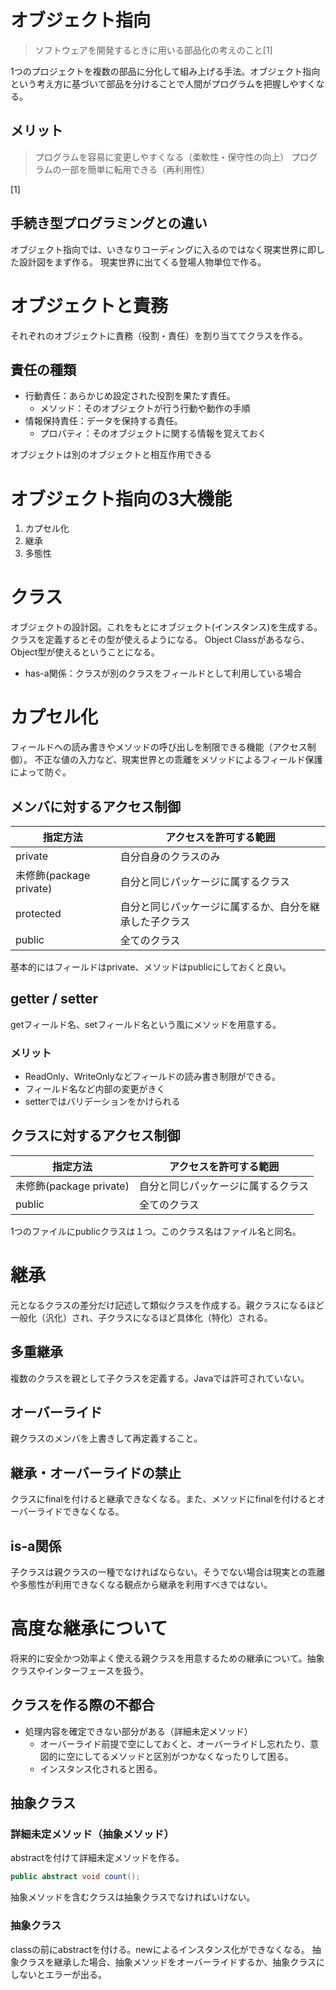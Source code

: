 # オブジェクト指向
> ソフトウェアを開発するときに用いる部品化の考えのこと[1]

1つのプロジェクトを複数の部品に分化して組み上げる手法。オブジェクト指向という考え方に基づいて部品を分けることで人間がプログラムを把握しやすくなる。

## メリット
> プログラムを容易に変更しやすくなる（柔軟性・保守性の向上）
> プログラムの一部を簡単に転用できる（再利用性）


[1]

## 手続き型プログラミングとの違い
オブジェクト指向では、いきなりコーディングに入るのではなく現実世界に即した設計図をまず作る。
現実世界に出てくる登場人物単位で作る。

# オブジェクトと責務
それぞれのオブジェクトに責務（役割・責任）を割り当ててクラスを作る。

## 責任の種類
- 行動責任：あらかじめ設定された役割を果たす責任。
    - メソッド：そのオブジェクトが行う行動や動作の手順
- 情報保持責任：データを保持する責任。
    - プロパティ：そのオブジェクトに関する情報を覚えておく

オブジェクトは別のオブジェクトと相互作用できる

# オブジェクト指向の3大機能
1. カプセル化
2. 継承
3. 多態性

# クラス
オブジェクトの設計図。これをもとにオブジェクト(インスタンス)を生成する。
クラスを定義するとその型が使えるようになる。
Object Classがあるなら、Object型が使えるということになる。

* has-a関係：クラスが別のクラスをフィールドとして利用している場合

# カプセル化
フィールドへの読み書きやメソッドの呼び出しを制限できる機能（アクセス制御）。
不正な値の入力など、現実世界との乖離をメソッドによるフィールド保護によって防ぐ。

## メンバに対するアクセス制御
|  指定方法  | アクセスを許可する範囲   |
| ---- | ---- |
|  private  |  自分自身のクラスのみ  |
|  未修飾(package private) | 自分と同じパッケージに属するクラス |
| protected |  自分と同じパッケージに属するか、自分を継承した子クラス  |
| public | 全てのクラス |

基本的にはフィールドはprivate、メソッドはpublicにしておくと良い。

## getter / setter
getフィールド名、setフィールド名という風にメソッドを用意する。
### メリット
* ReadOnly、WriteOnlyなどフィールドの読み書き制限ができる。
* フィールド名など内部の変更がきく
* setterではバリデーションをかけられる

## クラスに対するアクセス制御
|  指定方法  | アクセスを許可する範囲   |
| ---- | ---- |
|  未修飾(package private) | 自分と同じパッケージに属するクラス |
| public | 全てのクラス |

1つのファイルにpublicクラスは１つ。このクラス名はファイル名と同名。

# 継承
元となるクラスの差分だけ記述して類似クラスを作成する。親クラスになるほど一般化（汎化）され、子クラスになるほど具体化（特化）される。

## 多重継承
複数のクラスを親として子クラスを定義する。Javaでは許可されていない。

## オーバーライド
親クラスのメンバを上書きして再定義すること。

## 継承・オーバーライドの禁止
クラスにfinalを付けると継承できなくなる。また、メソッドにfinalを付けるとオーバーライドできなくなる。

## is-a関係
子クラスは親クラスの一種でなければならない。そうでない場合は現実との乖離や多態性が利用できなくなる観点から継承を利用すべきではない。

# 高度な継承について
将来的に安全かつ効率よく使える親クラスを用意するための継承について。抽象クラスやインターフェースを扱う。

## クラスを作る際の不都合
* 処理内容を確定できない部分がある（詳細未定メソッド）
    * オーバーライド前提で空にしておくと、オーバーライドし忘れたり、意図的に空にしてるメソッドと区別がつかなくなったりして困る。
    * インスタンス化されると困る。

## 抽象クラス
### 詳細未定メソッド（抽象メソッド）
abstractを付けて詳細未定メソッドを作る。
```Java
public abstract void count(); 
```
抽象メソッドを含むクラスは抽象クラスでなければいけない。
### 抽象クラス
classの前にabstractを付ける。newによるインスタンス化ができなくなる。
抽象クラスを継承した場合、抽象メソッドをオーバーライドするか、抽象クラスにしないとエラーが出る。
